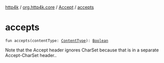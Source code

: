 [http4k](../../index.md) / [org.http4k.core](../index.md) / [Accept](index.md) / [accepts](./accepts.md)

# accepts

`fun accepts(contentType: `[`ContentType`](../-content-type/index.md)`): `[`Boolean`](https://kotlinlang.org/api/latest/jvm/stdlib/kotlin/-boolean/index.html)

Note that the Accept header ignores CharSet because that is in a separate Accept-CharSet header..

